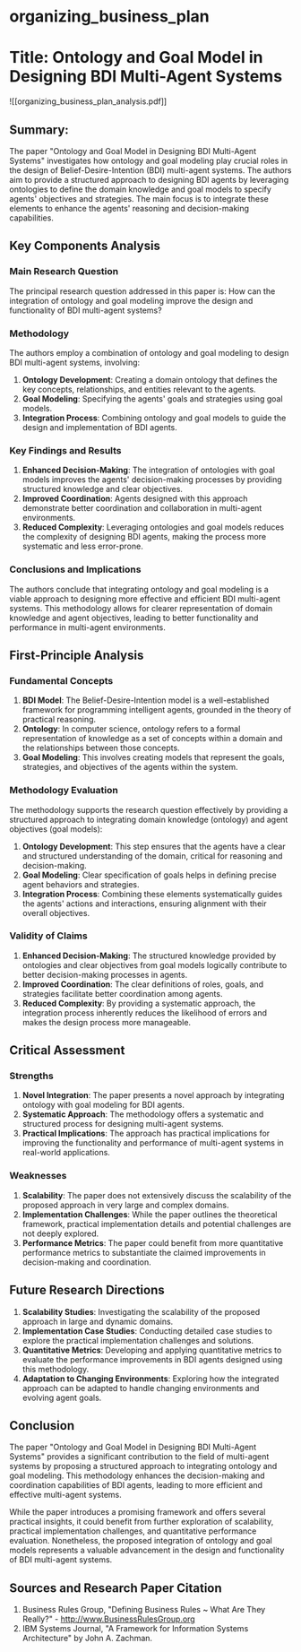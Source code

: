 # organizing_business_plan

# Title: Ontology and Goal Model in Designing BDI Multi-Agent Systems
![[organizing_business_plan_analysis.pdf]]

## Summary:
The paper "Ontology and Goal Model in Designing BDI Multi-Agent Systems" investigates how ontology and goal modeling play crucial roles in the design of Belief-Desire-Intention (BDI) multi-agent systems. The authors aim to provide a structured approach to designing BDI agents by leveraging ontologies to define the domain knowledge and goal models to specify agents' objectives and strategies. The main focus is to integrate these elements to enhance the agents' reasoning and decision-making capabilities.

## Key Components Analysis

### Main Research Question
The principal research question addressed in this paper is: How can the integration of ontology and goal modeling improve the design and functionality of BDI multi-agent systems?

### Methodology
The authors employ a combination of ontology and goal modeling to design BDI multi-agent systems, involving:
1. **Ontology Development**: Creating a domain ontology that defines the key concepts, relationships, and entities relevant to the agents.
2. **Goal Modeling**: Specifying the agents' goals and strategies using goal models.
3. **Integration Process**: Combining ontology and goal models to guide the design and implementation of BDI agents.

### Key Findings and Results
1. **Enhanced Decision-Making**: The integration of ontologies with goal models improves the agents' decision-making processes by providing structured knowledge and clear objectives.
2. **Improved Coordination**: Agents designed with this approach demonstrate better coordination and collaboration in multi-agent environments.
3. **Reduced Complexity**: Leveraging ontologies and goal models reduces the complexity of designing BDI agents, making the process more systematic and less error-prone.

### Conclusions and Implications
The authors conclude that integrating ontology and goal modeling is a viable approach to designing more effective and efficient BDI multi-agent systems. This methodology allows for clearer representation of domain knowledge and agent objectives, leading to better functionality and performance in multi-agent environments.

## First-Principle Analysis

### Fundamental Concepts
1. **BDI Model**: The Belief-Desire-Intention model is a well-established framework for programming intelligent agents, grounded in the theory of practical reasoning.
2. **Ontology**: In computer science, ontology refers to a formal representation of knowledge as a set of concepts within a domain and the relationships between those concepts.
3. **Goal Modeling**: This involves creating models that represent the goals, strategies, and objectives of the agents within the system.

### Methodology Evaluation
The methodology supports the research question effectively by providing a structured approach to integrating domain knowledge (ontology) and agent objectives (goal models):
1. **Ontology Development**: This step ensures that the agents have a clear and structured understanding of the domain, critical for reasoning and decision-making.
2. **Goal Modeling**: Clear specification of goals helps in defining precise agent behaviors and strategies.
3. **Integration Process**: Combining these elements systematically guides the agents' actions and interactions, ensuring alignment with their overall objectives.

### Validity of Claims
1. **Enhanced Decision-Making**: The structured knowledge provided by ontologies and clear objectives from goal models logically contribute to better decision-making processes in agents.
2. **Improved Coordination**: The clear definitions of roles, goals, and strategies facilitate better coordination among agents.
3. **Reduced Complexity**: By providing a systematic approach, the integration process inherently reduces the likelihood of errors and makes the design process more manageable.

## Critical Assessment

### Strengths
1. **Novel Integration**: The paper presents a novel approach by integrating ontology with goal modeling for BDI agents.
2. **Systematic Approach**: The methodology offers a systematic and structured process for designing multi-agent systems.
3. **Practical Implications**: The approach has practical implications for improving the functionality and performance of multi-agent systems in real-world applications.

### Weaknesses
1. **Scalability**: The paper does not extensively discuss the scalability of the proposed approach in very large and complex domains.
2. **Implementation Challenges**: While the paper outlines the theoretical framework, practical implementation details and potential challenges are not deeply explored.
3. **Performance Metrics**: The paper could benefit from more quantitative performance metrics to substantiate the claimed improvements in decision-making and coordination.

## Future Research Directions

1. **Scalability Studies**: Investigating the scalability of the proposed approach in large and dynamic domains.
2. **Implementation Case Studies**: Conducting detailed case studies to explore the practical implementation challenges and solutions.
3. **Quantitative Metrics**: Developing and applying quantitative metrics to evaluate the performance improvements in BDI agents designed using this methodology.
4. **Adaptation to Changing Environments**: Exploring how the integrated approach can be adapted to handle changing environments and evolving agent goals.

## Conclusion

The paper "Ontology and Goal Model in Designing BDI Multi-Agent Systems" provides a significant contribution to the field of multi-agent systems by proposing a structured approach to integrating ontology and goal modeling. This methodology enhances the decision-making and coordination capabilities of BDI agents, leading to more efficient and effective multi-agent systems.

While the paper introduces a promising framework and offers several practical insights, it could benefit from further exploration of scalability, practical implementation challenges, and quantitative performance evaluation. Nonetheless, the proposed integration of ontology and goal models represents a valuable advancement in the design and functionality of BDI multi-agent systems.

## Sources and Research Paper Citation
1. Business Rules Group, "Defining Business Rules ~ What Are They Really?" - http://www.BusinessRulesGroup.org
2. IBM Systems Journal, "A Framework for Information Systems Architecture" by John A. Zachman.